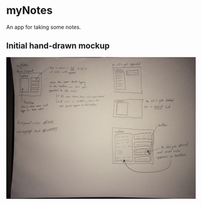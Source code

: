 # myNotes
An app for taking some notes.

## Initial hand-drawn mockup
![Alt text](mockups/myNotes_initial_mockup.JPG?raw=true "Initial Mockup")
